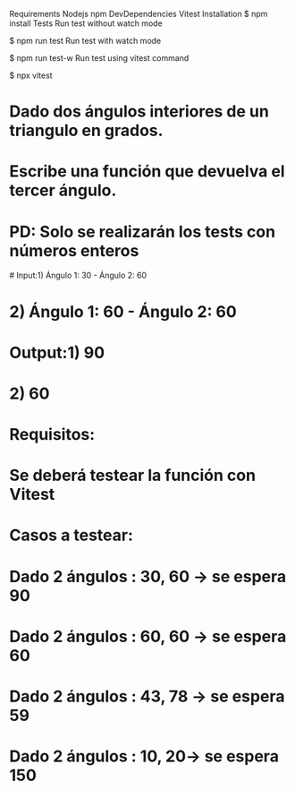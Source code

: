 Requirements
Nodejs
npm
DevDependencies
Vitest
Installation
$ npm install
Tests
Run test without watch mode

$ npm run test
Run test with watch mode

$ npm run test-w
Run test using vitest command

$ npx vitest

# Dado dos ángulos interiores de un triangulo en grados.
# Escribe una función que devuelva el tercer ángulo.

# PD: Solo se realizarán los tests con números enteros

# Input:1) Ángulo 1: 30 - Ángulo 2: 60
# 2) Ángulo 1: 60 - Ángulo 2: 60

# Output:1) 90
# 2) 60

# Requisitos:
# Se deberá testear la función con Vitest
# Casos a testear:
# Dado 2 ángulos : 30, 60 -> se espera 90
# Dado 2 ángulos : 60, 60 -> se espera 60
# Dado 2 ángulos : 43, 78 -> se espera 59
# Dado 2 ángulos : 10, 20-> se espera 150
